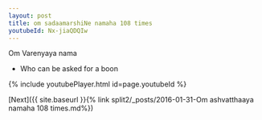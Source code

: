 ```yaml
---
layout: post
title: om sadaamarshiNe namaha 108 times
youtubeId: Nx-jiaQDQIw
---
```

 
 
Om Varenyaya nama 
 
 -  Who can be asked for a boon 
 
  
 
  
 
 
 
 
 
 


{% include youtubePlayer.html id=page.youtubeId %}
 
[Next]({{ site.baseurl }}{% link  split2/_posts/2016-01-31-Om ashvatthaaya namaha 108 times.md%})
 
